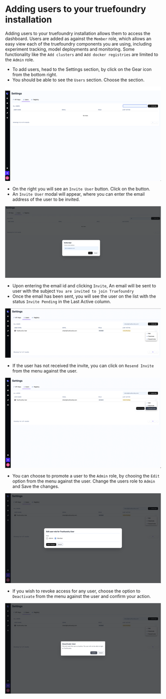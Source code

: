 # Adding users to your truefoundry installation

Adding users to your truefoundry installation allows them to access the dashboard.
Users are added as against the `Member` role, which allows an easy view each of the truefoundry components you are using, including experiment tracking, model deployments and monitoring. Some functionality like the `Add clusters` and `Add docker registries` are limited to the `Admin` role.

- To add users, head to the Settings section, by click on the Gear icon from the bottom right.
- You should be able to see the `Users` section. Choose the section.

![Users section](../assets/settings-screen-users-section.png)

- On the right you will see an `Invite User` button. Click on the button.
- An `Invite User` modal will appear, where you can enter the email address of the user to be invited. 

![Invite User](../assets/settings-screen-invite-user.png)

- Upon entering the email id and clicking `Invite`, An email will be sent to user with the subject `You are invited to join Truefoundry`
- Once the email has been sent, you will see the user on the list with the status
`Invite Pending` in the Last Active column.

![User Invite Pending Options](../assets/user-invite-options.png)

- If the user has not received the invite, you can click on `Resend Invite` from the menu against the user. 

![User Invite Resend Invite](../assets/user-invite-resend-invite.png)

- You can choose to promote a user to the `Admin` role, by chooing the `Edit` option from the menu against the user. Change the users role to `Admin` and Save the changes.

![User Invite Edit Role](../assets/user-invite-edit-role.png)

- If you wish to revoke access for any user, choose the option to `Deactivate` from the menu against the user and confirm your action.

![User Invite Deactivate User](../assets/user-invite-deactivate-user.png)